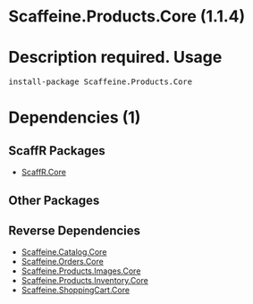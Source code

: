 ﻿Scaffeine.Products.Core (1.1.4)
======
Description required.
Usage
======
<pre>install-package Scaffeine.Products.Core</pre>
Dependencies (1)
=====

ScaffR Packages
------
* [ScaffR.Core](https://github.com/wcpro/ScaffR/tree/master/src/ScaffR.Core)

Other Packages
------

Reverse Dependencies
-----
* [Scaffeine.Catalog.Core](https://github.com/wcpro/scaffeine/tree/master/src/Scaffeine.Catalog.Core)
* [Scaffeine.Orders.Core](https://github.com/wcpro/scaffeine/tree/master/src/Scaffeine.Orders.Core)
* [Scaffeine.Products.Images.Core](https://github.com/wcpro/scaffeine/tree/master/src/Scaffeine.Products.Images.Core)
* [Scaffeine.Products.Inventory.Core](https://github.com/wcpro/scaffeine/tree/master/src/Scaffeine.Products.Inventory.Core)
* [Scaffeine.ShoppingCart.Core](https://github.com/wcpro/scaffeine/tree/master/src/Scaffeine.ShoppingCart.Core)
